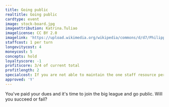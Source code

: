```yaml
---
title: Going public
realtitle: Going public
cardtype: event
image: stock-board.jpg
imageattribution: Katrina.Tuliao
imagelicense: CC BY 2.0
imagelink: 'https://upload.wikimedia.org/wikipedia/commons/d/d7/Philippine-stock-market-board.jpg'
staffcost: 1 per turn
longevitycost: 4
moneycost: 5
concepts: hold
loyaltyscore: -1
profitscore: 3/4 of current total
profitlength: 2
specialcost: If you are not able to maintain the one staff resource per turn then you are delisted and lose 1 point of Longevity and Loyalty.
approved: 'Y'
---
```


You've paid your dues and it's time to join the big league and go public. Will you succeed or fail?
